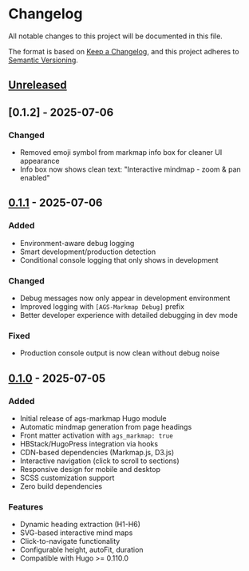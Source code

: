 # Changelog

All notable changes to this project will be documented in this file.

The format is based on [Keep a Changelog](https://keepachangelog.com/en/1.0.0/),
and this project adheres to [Semantic Versioning](https://semver.org/spec/v2.0.0.html).

## [Unreleased]

## [0.1.2] - 2025-07-06

### Changed

- Removed emoji symbol from markmap info box for cleaner UI appearance
- Info box now shows clean text: "Interactive mindmap - zoom & pan enabled"

## [0.1.1] - 2025-07-06

### Added

- Environment-aware debug logging
- Smart development/production detection
- Conditional console logging that only shows in development

### Changed

- Debug messages now only appear in development environment
- Improved logging with `[AGS-Markmap Debug]` prefix
- Better developer experience with detailed debugging in dev mode

### Fixed

- Production console output is now clean without debug noise

## [0.1.0] - 2025-07-05

### Added

- Initial release of ags-markmap Hugo module
- Automatic mindmap generation from page headings
- Front matter activation with `ags_markmap: true`
- HBStack/HugoPress integration via hooks
- CDN-based dependencies (Markmap.js, D3.js)
- Interactive navigation (click to scroll to sections)
- Responsive design for mobile and desktop
- SCSS customization support
- Zero build dependencies

### Features

- Dynamic heading extraction (H1-H6)
- SVG-based interactive mind maps
- Click-to-navigate functionality
- Configurable height, autoFit, duration
- Compatible with Hugo >= 0.110.0

[Unreleased]: https://github.com/agsayyed/ags-markmap/compare/v0.1.1...HEAD
[0.1.1]: https://github.com/agsayyed/ags-markmap/compare/v0.1.0...v0.1.1
[0.1.0]: https://github.com/agsayyed/ags-markmap/releases/tag/v0.1.0
